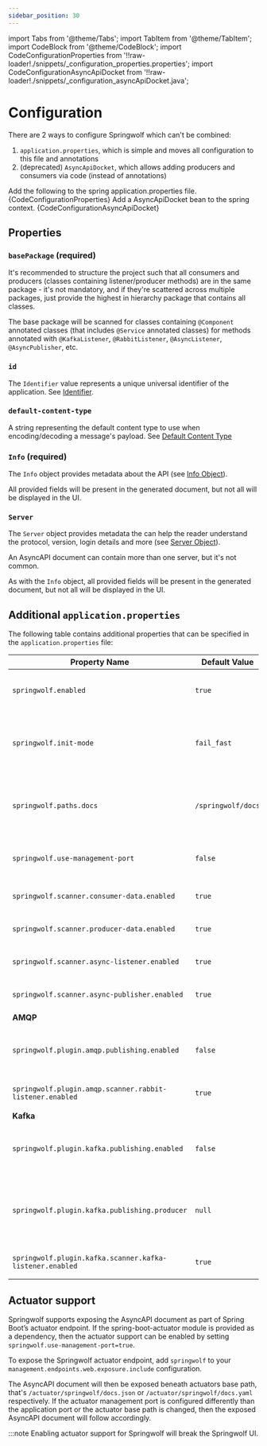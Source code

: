 ```yaml
---
sidebar_position: 30
---
```

import Tabs from '@theme/Tabs';
import TabItem from '@theme/TabItem';
import CodeBlock from '@theme/CodeBlock';
import CodeConfigurationProperties from '!!raw-loader!./snippets/_configuration_properties.properties';
import CodeConfigurationAsyncApiDocket from '!!raw-loader!./snippets/_configuration_asyncApiDocket.java';

# Configuration

There are 2 ways to configure Springwolf which can't be combined:

1. `application.properties`, which is simple and moves all configuration to this file and annotations
2. (deprecated) `AsyncApiDocket`, which allows adding producers and consumers via code (instead of annotations)

<Tabs>
  <TabItem value="application.properties" label="application.properties" default>
    Add the following to the spring application.properties file.
    <CodeBlock language="properties">{CodeConfigurationProperties}</CodeBlock>
  </TabItem>
  <TabItem value="AsyncApiDocket" label="AsyncApiDocket">
    Add a AsyncApiDocket bean to the spring context.
    <CodeBlock language="java">{CodeConfigurationAsyncApiDocket}</CodeBlock>
  </TabItem>
</Tabs>

## Properties

### `basePackage` (required)

It's recommended to structure the project such that all consumers and producers (classes containing listener/producer methods) are in the same package - it's not mandatory, and if they're scattered across multiple packages, just provide the highest in hierarchy package that contains all classes.

The base package will be scanned for classes containing `@Component` annotated classes (that includes `@Service` annotated classes) for methods annotated with `@KafkaListener`, `@RabbitListener`, `@AsyncListener`, `@AsyncPublisher`, etc.

### `id`

The `Identifier` value represents a unique universal identifier of the application. See [Identifier][identifier].

### `default-content-type`

A string representing the default content type to use when encoding/decoding a message's payload. See [Default Content Type][default-content-type]

### `Info` (required)

The `Info` object provides metadata about the API (see [Info Object][info]).

All provided fields will be present in the generated document, but not all will be displayed in the UI.

### `Server`

The `Server` object provides metadata the can help the reader understand the protocol, version, login details and more (see [Server Object][server]).

An AsyncAPI document can contain more than one server, but it's not common.

As with the `Info` object, all provided fields will be present in the generated document, but not all will be displayed in the UI.

## Additional `application.properties`

The following table contains additional properties that can be specified in the `application.properties` file:

| Property Name                                            | Default Value      | Description                                                                                                               |
|----------------------------------------------------------|--------------------|---------------------------------------------------------------------------------------------------------------------------|
| `springwolf.enabled`                                     | `true`             | Allows to enable/disable Springwolf at one central place.                                                                 |
| `springwolf.init-mode`                                   | `fail_fast`        | Springwolf initializes during start up with `fail_fast` or in the `background` after the application has started.         |
| `springwolf.paths.docs`                                  | `/springwolf/docs` | The path of the AsyncAPI document in JSON format. *Note that at the moment the UI will work only with the default value.* |
| `springwolf.use-management-port`                         | `false`            | Publish the AsyncAPI document as part of Spring Boot’s actuator feature.                                                  |
| `springwolf.scanner.consumer-data.enabled`               | `true`             | Enable scanner to find consumers defined in `AsyncApiDocket`.                                                             |
| `springwolf.scanner.producer-data.enabled`               | `true`             | Enable scanner to find producers defined in `AsyncApiDocket`.                                                             |
| `springwolf.scanner.async-listener.enabled`              | `true`             | Enable scanner to find methods annotated with `@AsyncListener`.                                                           |
| `springwolf.scanner.async-publisher.enabled`             | `true`             | Enable scanner to find methods annotated with `@AsyncPublisher`.                                                          |
| **AMQP**                                                 |                    |                                                                                                                           |
| `springwolf.plugin.amqp.publishing.enabled`              | `false`            | Allow (anyone) to produce AMQP messages from the UI. *Note that this has security implications*                           |
| `springwolf.plugin.amqp.scanner.rabbit-listener.enabled` | `true`             | Enable scanner to find methods annotated with `@RabbitListener`.                                                          |
| **Kafka**                                                |                    |                                                                                                                           |
| `springwolf.plugin.kafka.publishing.enabled`             | `false`            | Allow (anyone) to produce Kafka messages from the UI. *Note that this has security implications*                          |
| `springwolf.plugin.kafka.publishing.producer`            | `null`             | Configure the Kafka producer used to publish messages from the UI. Uses identical parameters as `spring.kafka.producer`   |
| `springwolf.plugin.kafka.scanner.kafka-listener.enabled` | `true`             | Enable scanner to find methods annotated with `@KafkaListener`.                                                           |

## Actuator support
Springwolf supports exposing the AsyncAPI document as part of Spring Boot’s actuator endpoint.
If the spring-boot-actuator module is provided as a dependency, then the actuator support can be enabled by setting 
`springwolf.use-management-port=true`.

To expose the Springwolf actuator endpoint, add `springwolf` to your `management.endpoints.web.exposure.include` configuration.

The AsyncAPI document will then be exposed beneath actuators base path, that's `/actuator/springwolf/docs.json` or `/actuator/springwolf/docs.yaml` respectively.
If the actuator management port is configured differently than the application port or the actuator base path is changed, then
the exposed AsyncAPI document will follow accordingly.

:::note
Enabling actuator support for Springwolf will break the Springwolf UI.


[identifier]: https://www.asyncapi.com/docs/reference/specification/v2.0.0#A2SIdString.
[info]: https://www.asyncapi.com/docs/reference/specification/v2.0.0#infoObject.
[server]: https://www.asyncapi.com/docs/reference/specification/v2.0.0#serversObject
[default-content-type]: https://www.asyncapi.com/docs/reference/specification/v2.0.0#defaultContentTypeString
